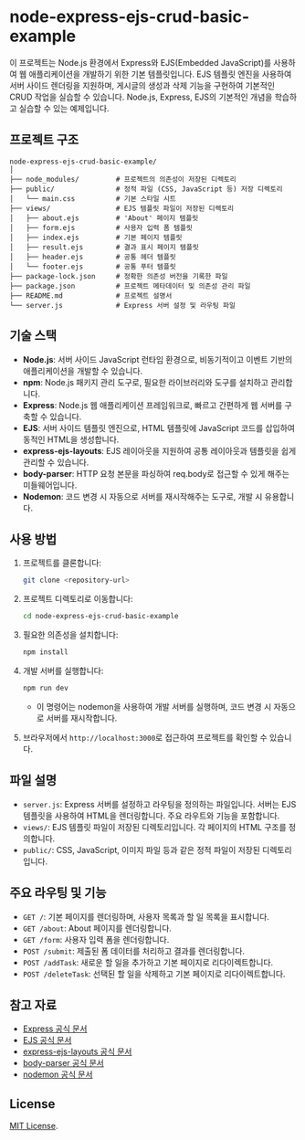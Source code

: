 # node-express-ejs-crud-basic-example

이 프로젝트는 Node.js 환경에서 Express와 EJS(Embedded JavaScript)를 사용하여 웹 애플리케이션을 개발하기 위한 기본 템플릿입니다. EJS 템플릿 엔진을 사용하여 서버 사이드 렌더링을 지원하며, 게시글의 생성과 삭제 기능을 구현하여 기본적인 CRUD 작업을 실습할 수 있습니다. Node.js, Express, EJS의 기본적인 개념을 학습하고 실습할 수 있는 예제입니다.

## 프로젝트 구조

```plaintext
node-express-ejs-crud-basic-example/
│
├── node_modules/         # 프로젝트의 의존성이 저장된 디렉토리
├── public/               # 정적 파일 (CSS, JavaScript 등) 저장 디렉토리
│   └── main.css          # 기본 스타일 시트
├── views/                # EJS 템플릿 파일이 저장된 디렉토리
│   ├── about.ejs         # 'About' 페이지 템플릿
│   ├── form.ejs          # 사용자 입력 폼 템플릿
│   ├── index.ejs         # 기본 페이지 템플릿
│   ├── result.ejs        # 결과 표시 페이지 템플릿
│   ├── header.ejs        # 공통 헤더 템플릿
│   └── footer.ejs        # 공통 푸터 템플릿
├── package-lock.json     # 정확한 의존성 버전을 기록한 파일
├── package.json          # 프로젝트 메타데이터 및 의존성 관리 파일
├── README.md             # 프로젝트 설명서
└── server.js             # Express 서버 설정 및 라우팅 파일
```

## 기술 스택

- **Node.js**: 서버 사이드 JavaScript 런타임 환경으로, 비동기적이고 이벤트 기반의 애플리케이션을 개발할 수 있습니다.
- **npm**: Node.js 패키지 관리 도구로, 필요한 라이브러리와 도구를 설치하고 관리합니다.
- **Express**: Node.js 웹 애플리케이션 프레임워크로, 빠르고 간편하게 웹 서버를 구축할 수 있습니다.
- **EJS**: 서버 사이드 템플릿 엔진으로, HTML 템플릿에 JavaScript 코드를 삽입하여 동적인 HTML을 생성합니다.
- **express-ejs-layouts**: EJS 레이아웃을 지원하여 공통 레이아웃과 템플릿을 쉽게 관리할 수 있습니다.
- **body-parser**: HTTP 요청 본문을 파싱하여 req.body로 접근할 수 있게 해주는 미들웨어입니다.
- **Nodemon**: 코드 변경 시 자동으로 서버를 재시작해주는 도구로, 개발 시 유용합니다.

## 사용 방법

1. 프로젝트를 클론합니다:

   ```bash
   git clone <repository-url>

   ```

2. 프로젝트 디렉토리로 이동합니다:

   ```bash
   cd node-express-ejs-crud-basic-example

   ```

3. 필요한 의존성을 설치합니다:

   ```bash
   npm install

   ```

4. 개발 서버를 실행합니다:

   ```bash
   npm run dev

   ```

   - 이 명령어는 nodemon을 사용하여 개발 서버를 실행하며, 코드 변경 시 자동으로 서버를 재시작합니다.

5. 브라우저에서 `http://localhost:3000`로 접근하여 프로젝트를 확인할 수 있습니다.

## 파일 설명

- `server.js`: Express 서버를 설정하고 라우팅을 정의하는 파일입니다. 서버는 EJS 템플릿을 사용하여 HTML을 렌더링합니다. 주요 라우트와 기능을 포함합니다.
- `views/`: EJS 템플릿 파일이 저장된 디렉토리입니다. 각 페이지의 HTML 구조를 정의합니다.
- `public/`: CSS, JavaScript, 이미지 파일 등과 같은 정적 파일이 저장된 디렉토리입니다.

## 주요 라우팅 및 기능

- `GET /`: 기본 페이지를 렌더링하며, 사용자 목록과 할 일 목록을 표시합니다.
- `GET /about`: About 페이지를 렌더링합니다.
- `GET /form`: 사용자 입력 폼을 렌더링합니다.
- `POST /submit`: 제출된 폼 데이터를 처리하고 결과를 렌더링합니다.
- `POST /addTask`: 새로운 할 일을 추가하고 기본 페이지로 리다이렉트합니다.
- `POST /deleteTask`: 선택된 할 일을 삭제하고 기본 페이지로 리다이렉트합니다.

## 참고 자료

- [Express 공식 문서](https://expressjs.com/)
- [EJS 공식 문서](https://www.npmjs.com/package/ejs)
- [express-ejs-layouts 공식 문서](https://www.npmjs.com/package/express-ejs-layouts)
- [body-parser 공식 문서](https://www.npmjs.com/package/body-parser)
- [nodemon 공식 문서](https://www.npmjs.com/package/nodemon)

## License

[MIT License](LICENSE).

